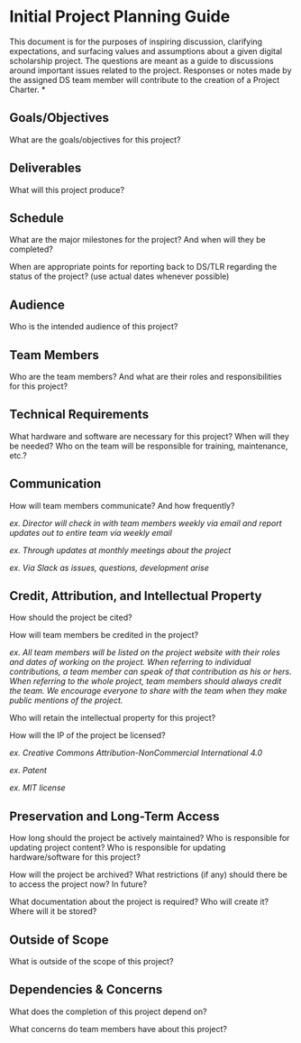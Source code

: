 Initial Project Planning Guide
==============================

This document is for the purposes of inspiring discussion, clarifying expectations, and surfacing values and assumptions about a given digital scholarship project. The questions are meant as a guide to discussions around important issues related to the project. Responses or notes made by the assigned DS team member will contribute to the creation of a Project Charter. *

## Goals/Objectives

What are the goals/objectives for this project?

## Deliverables

What will this project produce?

## Schedule

What are the major milestones for the project? And when will they be completed?

When are appropriate points for reporting back to DS/TLR regarding the status of the project? (use actual dates whenever possible)

## Audience

Who is the intended audience of this project?

## Team Members

Who are the team members? And what are their roles and responsibilities
for this project?

## Technical Requirements

What hardware and software are necessary for this project? When will they be needed? Who on the team will be responsible for training, maintenance, etc.?

## Communication

How will team members communicate? And how frequently?

*ex. Director will check in with team members weekly via email and report updates out to entire team via weekly email*

*ex. Through updates at monthly meetings about the project*

*ex. Via Slack as issues, questions, development arise*

## Credit, Attribution, and Intellectual Property

How should the project be cited?

How will team members be credited in the project?

*ex. All team members will be listed on the project website with their roles and dates of working on the project. When referring to individual contributions, a team member can speak of that contribution as his or hers. When referring to the whole project, team members should always credit the team. We encourage everyone to share with the team when they make public mentions of the project.*

Who will retain the intellectual property for this project?

How will the IP of the project be licensed?

*ex. Creative Commons Attribution-NonCommercial International 4.0*

*ex. Patent*

*ex. MIT license*

## Preservation and Long-Term Access

How long should the project be actively maintained? Who is responsible for updating project content? Who is responsible for updating hardware/software for this project?

How will the project be archived? What restrictions (if any) should there be to access the project now? In future?

What documentation about the project is required? Who will create it? Where will it be stored?

## Outside of Scope

What is outside of the scope of this project?

## Dependencies & Concerns

What does the completion of this project depend on?

What concerns do team members have about this project?
